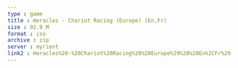 ```yaml
---
type : game
title : Heracles - Chariot Racing (Europe) (En,Fr)
size : 92.9 M
format : iso
archive : zip
server : myrient
link2 : Heracles%20-%20Chariot%20Racing%20%28Europe%29%20%28En%2CFr%29
---
```

